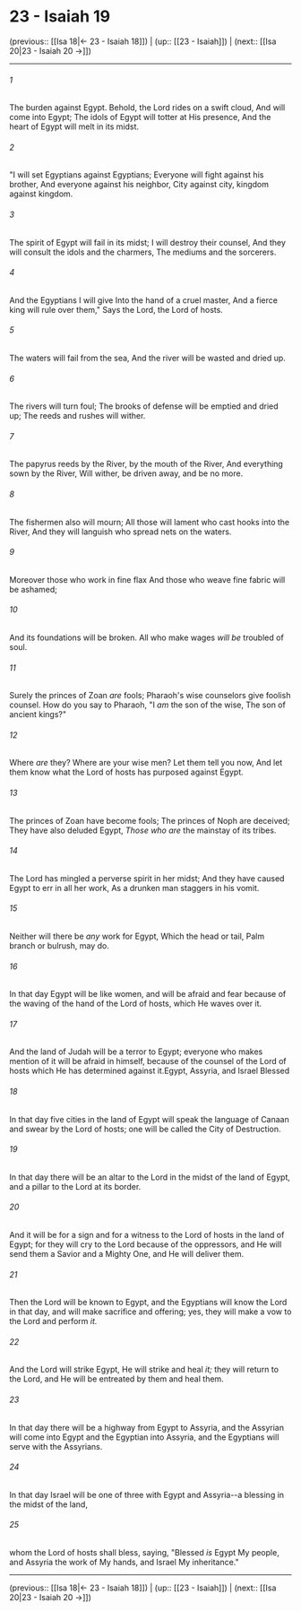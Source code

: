 # 23 - Isaiah 19

(previous:: [[Isa 18|← 23 - Isaiah 18]]) | (up:: [[23 - Isaiah]]) | (next:: [[Isa 20|23 - Isaiah 20 →]])

***


###### 1 
The burden against Egypt. Behold, the Lord rides on a swift cloud, And will come into Egypt; The idols of Egypt will totter at His presence, And the heart of Egypt will melt in its midst. 

###### 2 
"I will set Egyptians against Egyptians; Everyone will fight against his brother, And everyone against his neighbor, City against city, kingdom against kingdom. 

###### 3 
The spirit of Egypt will fail in its midst; I will destroy their counsel, And they will consult the idols and the charmers, The mediums and the sorcerers. 

###### 4 
And the Egyptians I will give Into the hand of a cruel master, And a fierce king will rule over them," Says the Lord, the Lord of hosts. 

###### 5 
The waters will fail from the sea, And the river will be wasted and dried up. 

###### 6 
The rivers will turn foul; The brooks of defense will be emptied and dried up; The reeds and rushes will wither. 

###### 7 
The papyrus reeds by the River, by the mouth of the River, And everything sown by the River, Will wither, be driven away, and be no more. 

###### 8 
The fishermen also will mourn; All those will lament who cast hooks into the River, And they will languish who spread nets on the waters. 

###### 9 
Moreover those who work in fine flax And those who weave fine fabric will be ashamed; 

###### 10 
And its foundations will be broken. All who make wages _will be_ troubled of soul. 

###### 11 
Surely the princes of Zoan _are_ fools; Pharaoh's wise counselors give foolish counsel. How do you say to Pharaoh, "I _am_ the son of the wise, The son of ancient kings?" 

###### 12 
Where _are_ they? Where are your wise men? Let them tell you now, And let them know what the Lord of hosts has purposed against Egypt. 

###### 13 
The princes of Zoan have become fools; The princes of Noph are deceived; They have also deluded Egypt, _Those who are_ the mainstay of its tribes. 

###### 14 
The Lord has mingled a perverse spirit in her midst; And they have caused Egypt to err in all her work, As a drunken man staggers in his vomit. 

###### 15 
Neither will there be _any_ work for Egypt, Which the head or tail, Palm branch or bulrush, may do. 

###### 16 
In that day Egypt will be like women, and will be afraid and fear because of the waving of the hand of the Lord of hosts, which He waves over it. 

###### 17 
And the land of Judah will be a terror to Egypt; everyone who makes mention of it will be afraid in himself, because of the counsel of the Lord of hosts which He has determined against it.Egypt, Assyria, and Israel Blessed 

###### 18 
In that day five cities in the land of Egypt will speak the language of Canaan and swear by the Lord of hosts; one will be called the City of Destruction. 

###### 19 
In that day there will be an altar to the Lord in the midst of the land of Egypt, and a pillar to the Lord at its border. 

###### 20 
And it will be for a sign and for a witness to the Lord of hosts in the land of Egypt; for they will cry to the Lord because of the oppressors, and He will send them a Savior and a Mighty One, and He will deliver them. 

###### 21 
Then the Lord will be known to Egypt, and the Egyptians will know the Lord in that day, and will make sacrifice and offering; yes, they will make a vow to the Lord and perform _it._ 

###### 22 
And the Lord will strike Egypt, He will strike and heal _it;_ they will return to the Lord, and He will be entreated by them and heal them. 

###### 23 
In that day there will be a highway from Egypt to Assyria, and the Assyrian will come into Egypt and the Egyptian into Assyria, and the Egyptians will serve with the Assyrians. 

###### 24 
In that day Israel will be one of three with Egypt and Assyria--a blessing in the midst of the land, 

###### 25 
whom the Lord of hosts shall bless, saying, "Blessed _is_ Egypt My people, and Assyria the work of My hands, and Israel My inheritance."

***

(previous:: [[Isa 18|← 23 - Isaiah 18]]) | (up:: [[23 - Isaiah]]) | (next:: [[Isa 20|23 - Isaiah 20 →]])
